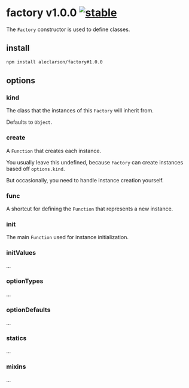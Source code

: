 
# factory v1.0.0 [![stable](http://badges.github.io/stability-badges/dist/stable.svg)](http://github.com/badges/stability-badges)

The `Factory` constructor is used to define classes.

## install

```sh
npm install aleclarson/factory#1.0.0
```

## options

### kind

The class that the instances of this `Factory` will inherit from.

Defaults to `Object`.

### create

A `Function` that creates each instance.

You usually leave this undefined, because `Factory` can create instances based off `options.kind`.

But occasionally, you need to handle instance creation yourself.

### func

A shortcut for defining the `Function` that represents a new instance.

### init

The main `Function` used for instance initialization.

### initValues

...

### optionTypes

...

### optionDefaults

...

### statics

...

### mixins

...
